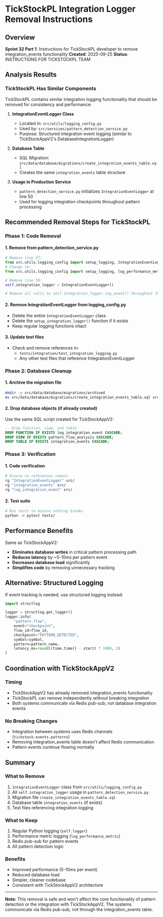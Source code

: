 # TickStockPL Integration Logger Removal Instructions

## Overview
**Sprint 32 Part 1**: Instructions for TickStockPL developer to remove integration_events functionality
**Created**: 2025-09-25
**Status**: INSTRUCTIONS FOR TICKSTOCKPL TEAM

## Analysis Results

### TickStockPL Has Similar Components
TickStockPL contains similar integration logging functionality that should be removed for consistency and performance:

1. **IntegrationEventLogger Class**
   - Located in: `src/utils/logging_config.py`
   - Used by: `src/services/pattern_detection_service.py`
   - Purpose: Structured integration event logging (similar to TickStockAppV2's DatabaseIntegrationLogger)

2. **Database Table**
   - SQL Migration: `src/data/database/migrations/create_integration_events_table.sql`
   - Creates the same `integration_events` table structure

3. **Usage in Production Service**
   - `pattern_detection_service.py` initializes `IntegrationEventLogger` at line 50
   - Used for logging integration checkpoints throughout pattern processing

## Recommended Removal Steps for TickStockPL

### Phase 1: Code Removal

#### 1. Remove from pattern_detection_service.py
```python
# Remove line 37:
from src.utils.logging_config import setup_logging, IntegrationEventLogger, log_performance_metric
# Change to:
from src.utils.logging_config import setup_logging, log_performance_metric

# Remove line 50:
self.integration_logger = IntegrationEventLogger()

# Remove all calls to self.integration_logger.log_event() throughout the file
```

#### 2. Remove IntegrationEventLogger from logging_config.py
- Delete the entire `IntegrationEventLogger` class
- Delete the `setup_integration_logger()` function if it exists
- Keep regular logging functions intact

#### 3. Update test files
- Check and remove references in:
  - `tests/integration/test_integration_logging.py`
  - Any other test files that reference IntegrationEventLogger

### Phase 2: Database Cleanup

#### 1. Archive the migration file
```bash
mkdir -p src/data/database/migrations/archived
mv src/data/database/migrations/create_integration_events_table.sql src/data/database/migrations/archived/
```

#### 2. Drop database objects (if already created)
Use the same SQL script created for TickStockAppV2:
```sql
-- Drop function, view, and table
DROP FUNCTION IF EXISTS log_integration_event CASCADE;
DROP VIEW IF EXISTS pattern_flow_analysis CASCADE;
DROP TABLE IF EXISTS integration_events CASCADE;
```

### Phase 3: Verification

#### 1. Code verification
```bash
# Ensure no references remain
rg "IntegrationEventLogger" src/
rg "integration_events" src/
rg "log_integration_event" src/
```

#### 2. Test suite
```bash
# Run tests to ensure nothing breaks
python -m pytest tests/
```

## Performance Benefits

Same as TickStockAppV2:
- **Eliminates database writes** in critical pattern processing path
- **Reduces latency** by ~5-10ms per pattern event
- **Decreases database load** significantly
- **Simplifies code** by removing unnecessary tracking

## Alternative: Structured Logging

If event tracking is needed, use structured logging instead:
```python
import structlog

logger = structlog.get_logger()
logger.info(
    "pattern.flow",
    event="checkpoint",
    flow_id=flow_id,
    checkpoint="PATTERN_DETECTED",
    symbol=symbol,
    pattern=pattern_name,
    latency_ms=round((time.time() - start) * 1000, 2)
)
```

## Coordination with TickStockAppV2

### Timing
- TickStockAppV2 has already removed integration_events functionality
- TickStockPL can remove independently without breaking integration
- Both systems communicate via Redis pub-sub, not database integration events

### No Breaking Changes
- Integration between systems uses Redis channels (`tickstock.events.patterns`)
- Removing integration_events table doesn't affect Redis communication
- Pattern events continue flowing normally

## Summary

### What to Remove
1. `IntegrationEventLogger` class from `src/utils/logging_config.py`
2. All `self.integration_logger` usage in `pattern_detection_service.py`
3. Migration file `create_integration_events_table.sql`
4. Database table `integration_events` (if exists)
5. Test files referencing integration logging

### What to Keep
1. Regular Python logging (`self.logger`)
2. Performance metric logging (`log_performance_metric`)
3. Redis pub-sub for pattern events
4. All pattern detection logic

### Benefits
- Improved performance (5-10ms per event)
- Reduced database load
- Simpler, cleaner codebase
- Consistent with TickStockAppV2 architecture

---

**Note**: This removal is safe and won't affect the core functionality of pattern detection or the integration with TickStockAppV2. The systems communicate via Redis pub-sub, not through the integration_events table.